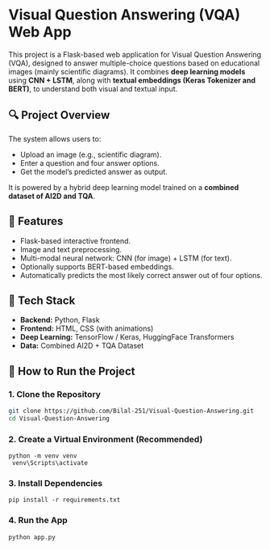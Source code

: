 # Visual Question Answering (VQA) Web App

This project is a Flask-based web application for Visual Question Answering (VQA), designed to answer multiple-choice questions based on educational images (mainly scientific diagrams). It combines **deep learning models** using **CNN + LSTM**, along with **textual embeddings (Keras Tokenizer and BERT)**, to understand both visual and textual input.



## 🔍 Project Overview

The system allows users to:

- Upload an image (e.g., scientific diagram).
- Enter a question and four answer options.
- Get the model’s predicted answer as output.

It is powered by a hybrid deep learning model trained on a **combined dataset of AI2D and TQA**.



## 🚀 Features

- Flask-based interactive frontend.
- Image and text preprocessing.
- Multi-modal neural network: CNN (for image) + LSTM (for text).
- Optionally supports BERT-based embeddings.
- Automatically predicts the most likely correct answer out of four options.



## 🧠 Tech Stack

- **Backend:** Python, Flask
- **Frontend:** HTML, CSS (with animations)
- **Deep Learning:** TensorFlow / Keras, HuggingFace Transformers
- **Data:** Combined AI2D + TQA Dataset

## 🚀 How to Run the Project

### 1. Clone the Repository

```bash
git clone https://github.com/Bilal-251/Visual-Question-Answering.git
cd Visual-Question-Answering
```

### 2. Create a Virtual Environment (Recommended)
```
python -m venv venv
 venv\Scripts\activate
```

### 3. Install Dependencies
```
pip install -r requirements.txt
```

### 4. Run the App
```
python app.py
```
